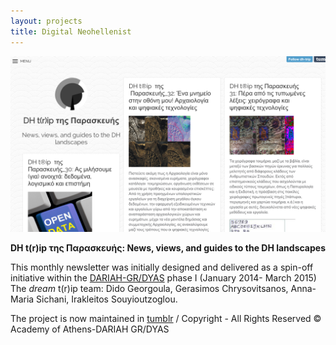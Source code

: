 ```yaml
---
layout: projects
title: Digital Neohellenist
---
```

<img src="../images/dhtrip.png" width="600"/>

**DH t(r)ip της Παρασκευής: News, views, and guides to the DH landscapes**

This monthly newsletter was initially designed and delivered as a spin-off initiative within the <a href="http://www.dyas-net.gr/?lang=en">DARIAH-GR/DYAS</a> phase I (January 2014- March 2015)
The *dream* t(r)ip team: Dido Georgoula, Gerasimos Chrysovitsanos, Anna-Maria Sichani, Irakleitos Souyioutzoglou.

The project is now maintained in <a href="http://dh-trip.tumblr.com"> tumblr</a> / Copyright - All Rights Reserved © Academy of Athens-DARIAH GR/DYAS 
